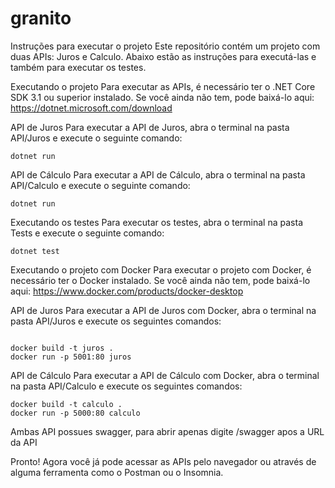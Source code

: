 # granito

Instruções para executar o projeto
Este repositório contém um projeto com duas APIs: Juros e Calculo. Abaixo estão as instruções para executá-las e também para executar os testes.

Executando o projeto
Para executar as APIs, é necessário ter o .NET Core SDK 3.1 ou superior instalado. Se você ainda não tem, pode baixá-lo aqui: https://dotnet.microsoft.com/download

API de Juros
Para executar a API de Juros, abra o terminal na pasta API/Juros e execute o seguinte comando:

```
dotnet run
```

API de Cálculo
Para executar a API de Cálculo, abra o terminal na pasta API/Calculo e execute o seguinte comando:

```
dotnet run
```

Executando os testes
Para executar os testes, abra o terminal na pasta Tests e execute o seguinte comando:

```
dotnet test
```

Executando o projeto com Docker
Para executar o projeto com Docker, é necessário ter o Docker instalado. Se você ainda não tem, pode baixá-lo aqui: https://www.docker.com/products/docker-desktop

API de Juros
Para executar a API de Juros com Docker, abra o terminal na pasta API/Juros e execute os seguintes comandos:

```

docker build -t juros .
docker run -p 5001:80 juros
```

API de Cálculo
Para executar a API de Cálculo com Docker, abra o terminal na pasta API/Calculo e execute os seguintes comandos:

```
docker build -t calculo .
docker run -p 5000:80 calculo
```



Ambas API possues swagger, para abrir apenas digite /swagger apos a URL da API

Pronto! Agora você já pode acessar as APIs pelo navegador ou através de alguma ferramenta como o Postman ou o Insomnia.
